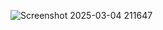 ![Screenshot 2025-03-04 211647](https://github.com/user-attachments/assets/3111fcb9-459d-4ac1-b1a3-7ab49c18a7b9)

